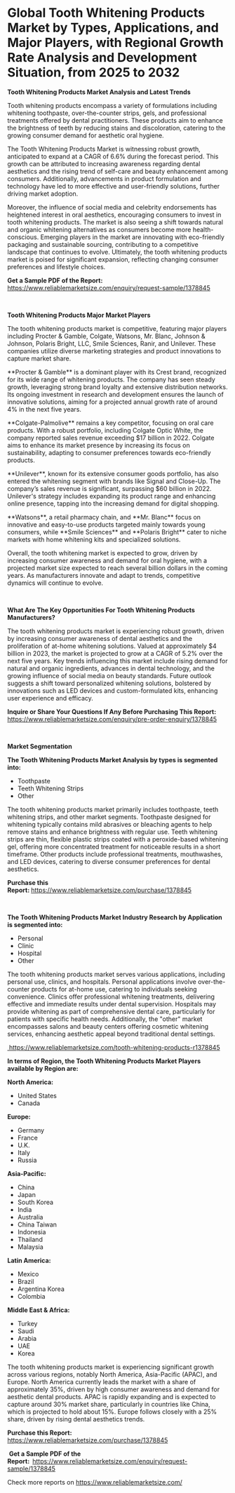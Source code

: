 <p><h1>Global Tooth Whitening Products Market by Types, Applications, and Major Players, with Regional Growth Rate Analysis and Development Situation, from 2025 to 2032</h1></p><p><strong>Tooth Whitening Products Market Analysis and Latest Trends</strong></p>
<p><p>Tooth whitening products encompass a variety of formulations including whitening toothpaste, over-the-counter strips, gels, and professional treatments offered by dental practitioners. These products aim to enhance the brightness of teeth by reducing stains and discoloration, catering to the growing consumer demand for aesthetic oral hygiene.</p><p>The Tooth Whitening Products Market is witnessing robust growth, anticipated to expand at a CAGR of 6.6% during the forecast period. This growth can be attributed to increasing awareness regarding dental aesthetics and the rising trend of self-care and beauty enhancement among consumers. Additionally, advancements in product formulation and technology have led to more effective and user-friendly solutions, further driving market adoption.</p><p>Moreover, the influence of social media and celebrity endorsements has heightened interest in oral aesthetics, encouraging consumers to invest in tooth whitening products. The market is also seeing a shift towards natural and organic whitening alternatives as consumers become more health-conscious. Emerging players in the market are innovating with eco-friendly packaging and sustainable sourcing, contributing to a competitive landscape that continues to evolve. Ultimately, the tooth whitening products market is poised for significant expansion, reflecting changing consumer preferences and lifestyle choices.</p></p>
<p><strong>Get a Sample PDF of the Report:&nbsp;</strong> <a href="https://www.reliablemarketsize.com/enquiry/request-sample/1378845?utm_campaign=1901&utm_medium=2&utm_source=Github&utm_content=ia&utm_term=05022025&utm_id=tooth-whitening-products">https://www.reliablemarketsize.com/enquiry/request-sample/1378845</a></p>
<p>&nbsp;</p>
<p><strong>Tooth Whitening Products Major Market Players</strong></p>
<p><p>The tooth whitening products market is competitive, featuring major players including Procter & Gamble, Colgate, Watsons, Mr. Blanc, Johnson & Johnson, Polaris Bright, LLC, Smile Sciences, Ranir, and Unilever. These companies utilize diverse marketing strategies and product innovations to capture market share.</p><p>**Procter & Gamble** is a dominant player with its Crest brand, recognized for its wide range of whitening products. The company has seen steady growth, leveraging strong brand loyalty and extensive distribution networks. Its ongoing investment in research and development ensures the launch of innovative solutions, aiming for a projected annual growth rate of around 4% in the next five years.</p><p>**Colgate-Palmolive** remains a key competitor, focusing on oral care products. With a robust portfolio, including Colgate Optic White, the company reported sales revenue exceeding $17 billion in 2022. Colgate aims to enhance its market presence by increasing its focus on sustainability, adapting to consumer preferences towards eco-friendly products.</p><p>**Unilever**, known for its extensive consumer goods portfolio, has also entered the whitening segment with brands like Signal and Close-Up. The company’s sales revenue is significant, surpassing $60 billion in 2022. Unilever's strategy includes expanding its product range and enhancing online presence, tapping into the increasing demand for digital shopping.</p><p>**Watsons**, a retail pharmacy chain, and **Mr. Blanc** focus on innovative and easy-to-use products targeted mainly towards young consumers, while **Smile Sciences** and **Polaris Bright** cater to niche markets with home whitening kits and specialized solutions.</p><p>Overall, the tooth whitening market is expected to grow, driven by increasing consumer awareness and demand for oral hygiene, with a projected market size expected to reach several billion dollars in the coming years. As manufacturers innovate and adapt to trends, competitive dynamics will continue to evolve.</p></p>
<p>&nbsp;</p>
<p><strong>What Are The Key Opportunities For Tooth Whitening Products Manufacturers?</strong></p>
<p><p>The tooth whitening products market is experiencing robust growth, driven by increasing consumer awareness of dental aesthetics and the proliferation of at-home whitening solutions. Valued at approximately $4 billion in 2023, the market is projected to grow at a CAGR of 5.2% over the next five years. Key trends influencing this market include rising demand for natural and organic ingredients, advances in dental technology, and the growing influence of social media on beauty standards. Future outlook suggests a shift toward personalized whitening solutions, bolstered by innovations such as LED devices and custom-formulated kits, enhancing user experience and efficacy.</p></p>
<p><strong>Inquire or Share Your Questions If Any Before Purchasing This Report:</strong> <a href="https://www.reliablemarketsize.com/enquiry/pre-order-enquiry/1378845?utm_campaign=1901&utm_medium=2&utm_source=Github&utm_content=ia&utm_term=05022025&utm_id=tooth-whitening-products">https://www.reliablemarketsize.com/enquiry/pre-order-enquiry/1378845</a></p>
<p>&nbsp;</p>
<p><strong>Market Segmentation</strong></p>
<p><strong>The Tooth Whitening Products Market Analysis by types is segmented into:</strong></p>
<p><ul><li>Toothpaste</li><li>Teeth Whitening Strips</li><li>Other</li></ul></p>
<p><p>The tooth whitening products market primarily includes toothpaste, teeth whitening strips, and other market segments. Toothpaste designed for whitening typically contains mild abrasives or bleaching agents to help remove stains and enhance brightness with regular use. Teeth whitening strips are thin, flexible plastic strips coated with a peroxide-based whitening gel, offering more concentrated treatment for noticeable results in a short timeframe. Other products include professional treatments, mouthwashes, and LED devices, catering to diverse consumer preferences for dental aesthetics.</p></p>
<p><strong>Purchase this Report:&nbsp;</strong><a href="https://www.reliablemarketsize.com/purchase/1378845?utm_campaign=1901&utm_medium=2&utm_source=Github&utm_content=ia&utm_term=05022025&utm_id=tooth-whitening-products">https://www.reliablemarketsize.com/purchase/1378845</a></p>
<p>&nbsp;</p>
<p><strong>The Tooth Whitening Products Market Industry Research by Application is segmented into:</strong></p>
<p><ul><li>Personal</li><li>Clinic</li><li>Hospital</li><li>Other</li></ul></p>
<p><p>The tooth whitening products market serves various applications, including personal use, clinics, and hospitals. Personal applications involve over-the-counter products for at-home use, catering to individuals seeking convenience. Clinics offer professional whitening treatments, delivering effective and immediate results under dental supervision. Hospitals may provide whitening as part of comprehensive dental care, particularly for patients with specific health needs. Additionally, the "other" market encompasses salons and beauty centers offering cosmetic whitening services, enhancing aesthetic appeal beyond traditional dental settings.</p></p>
<p><a href="https://www.reliablemarketsize.com/tooth-whitening-products-r1378845?utm_campaign=1901&utm_medium=2&utm_source=Github&utm_content=ia&utm_term=05022025&utm_id=tooth-whitening-products">&nbsp;https://www.reliablemarketsize.com/tooth-whitening-products-r1378845</a></p>
<p><strong>In terms of Region, the Tooth Whitening Products Market Players available by Region are:</strong></p>
<p>
    <p> <strong> North America: </strong>
        <ul>
            <li>United States</li>
            <li>Canada</li>
        </ul>
        </p> 
    <p> <strong> Europe: </strong>
        <ul>
            <li>Germany</li>
            <li>France</li>
            <li>U.K.</li>
            <li>Italy</li>
            <li>Russia</li>
        </ul>
        </p> 
    <p> <strong> Asia-Pacific: </strong>
        <ul>
            <li>China</li>
            <li>Japan</li>
            <li>South Korea</li>
            <li>India</li>
            <li>Australia</li>
            <li>China Taiwan</li>
            <li>Indonesia</li>
            <li>Thailand</li>
            <li>Malaysia</li>
        </ul>
        </p> 
    <p> <strong> Latin America: </strong>
        <ul>
            <li>Mexico</li>
            <li>Brazil</li>
            <li>Argentina Korea</li>
            <li>Colombia</li>
        </ul>
        </p> 
    <p> <strong> Middle East & Africa: </strong>
        <ul>
            <li>Turkey</li>
            <li>Saudi</li>
            <li>Arabia</li>
            <li>UAE</li>
            <li>Korea</li>
        </ul>
    </p>
    </p>
<p><p>The tooth whitening products market is experiencing significant growth across various regions, notably North America, Asia-Pacific (APAC), and Europe. North America currently leads the market with a share of approximately 35%, driven by high consumer awareness and demand for aesthetic dental products. APAC is rapidly expanding and is expected to capture around 30% market share, particularly in countries like China, which is projected to hold about 15%. Europe follows closely with a 25% share, driven by rising dental aesthetics trends.</p></p>
<p><strong>Purchase this Report: </strong><a href="https://www.reliablemarketsize.com/purchase/1378845?utm_campaign=1901&utm_medium=2&utm_source=Github&utm_content=ia&utm_term=05022025&utm_id=tooth-whitening-products">https://www.reliablemarketsize.com/purchase/1378845</a></p>
<p>&nbsp;<strong>Get a Sample PDF of the Report:&nbsp;&nbsp;</strong><a href="https://www.reliablemarketsize.com/enquiry/request-sample/1378845?utm_campaign=1901&utm_medium=2&utm_source=Github&utm_content=ia&utm_term=05022025&utm_id=tooth-whitening-products">https://www.reliablemarketsize.com/enquiry/request-sample/1378845</a></p>
<p><strong></strong></p>
<p>Check more reports on <a href="https://www.reliablemarketsize.com/?utm_campaign=1901&utm_medium=2&utm_source=Github&utm_content=ia&utm_term=05022025&utm_id=tooth-whitening-products">https://www.reliablemarketsize.com/</a></p>
